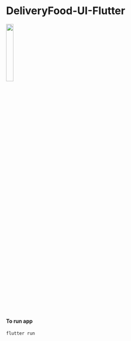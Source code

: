 # DeliveryFood-UI-Flutter
<img src="/ezgif.com-gif-maker.gif" width="20%"><br/>

<h4>To run app</h4>

```
flutter run
```
